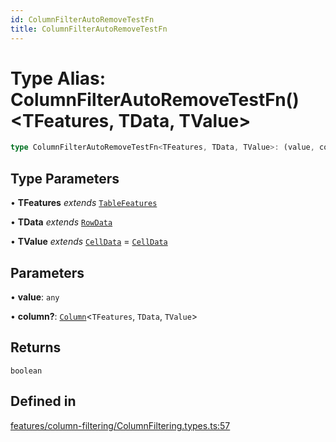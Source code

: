 ```yaml
---
id: ColumnFilterAutoRemoveTestFn
title: ColumnFilterAutoRemoveTestFn
---
```


# Type Alias: ColumnFilterAutoRemoveTestFn()\<TFeatures, TData, TValue\>

```ts
type ColumnFilterAutoRemoveTestFn<TFeatures, TData, TValue>: (value, column?) => boolean;
```

## Type Parameters

• **TFeatures** *extends* [`TableFeatures`](../interfaces/tablefeatures.md)

• **TData** *extends* [`RowData`](rowdata.md)

• **TValue** *extends* [`CellData`](celldata.md) = [`CellData`](celldata.md)

## Parameters

• **value**: `any`

• **column?**: [`Column`](column.md)\<`TFeatures`, `TData`, `TValue`\>

## Returns

`boolean`

## Defined in

[features/column-filtering/ColumnFiltering.types.ts:57](https://github.com/TanStack/table/blob/b1e6b79157b0debc7222660572b06c8b857f4605/packages/table-core/src/features/column-filtering/ColumnFiltering.types.ts#L57)
